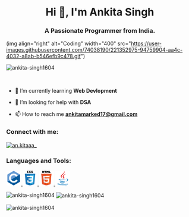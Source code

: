 <h1 align="center">Hi 👋, I'm Ankita Singh</h1>
<h3 align="center">A Passionate Programmer from India.</h3>

(img align="right" alt="Coding" width="400" src="https://user-images.githubusercontent.com/74038190/221352975-94759904-aa4c-4032-a8ab-b546efb9c478.gif")

<p align="left"> <img src="https://komarev.com/ghpvc/?username=ankita-singh1604&label=Profile%20views&color=0e75b6&style=flat" alt="ankita-singh1604" /> </p>

<p align="left"> <a href="https://twitter.com/" target="blank"><img src="https://img.shields.io/twitter/follow/?logo=twitter&style=for-the-badge" alt="" /></a> </p>

- 🌱 I’m currently learning **Web Devlopment**

- 🤝 I’m looking for help with **DSA**

- 📫 How to reach me **ankitamarked17@gmail.com**

<h3 align="left">Connect with me:</h3>
<p align="left">
<a href="https://instagram.com/an.kitaaa_" target="blank"><img align="center" src="https://raw.githubusercontent.com/rahuldkjain/github-profile-readme-generator/master/src/images/icons/Social/instagram.svg" alt="an.kitaaa_" height="30" width="40" /></a>
</p>

<h3 align="left">Languages and Tools:</h3>
<p align="left"> <a href="https://www.cprogramming.com/" target="_blank" rel="noreferrer"> <img src="https://raw.githubusercontent.com/devicons/devicon/master/icons/c/c-original.svg" alt="c" width="40" height="40"/> </a> <a href="https://www.w3schools.com/css/" target="_blank" rel="noreferrer"> <img src="https://raw.githubusercontent.com/devicons/devicon/master/icons/css3/css3-original-wordmark.svg" alt="css3" width="40" height="40"/> </a> <a href="https://www.w3.org/html/" target="_blank" rel="noreferrer"> <img src="https://raw.githubusercontent.com/devicons/devicon/master/icons/html5/html5-original-wordmark.svg" alt="html5" width="40" height="40"/> </a> <a href="https://www.java.com" target="_blank" rel="noreferrer"> <img src="https://raw.githubusercontent.com/devicons/devicon/master/icons/java/java-original.svg" alt="java" width="40" height="40"/> </a> </p>

<p><img align="left" src="https://github-readme-stats.vercel.app/api/top-langs?username=ankita-singh1604&show_icons=true&locale=en&layout=compact" alt="ankita-singh1604" /></p>

<p>&nbsp;<img align="center" src="https://github-readme-stats.vercel.app/api?username=ankita-singh1604&show_icons=true&locale=en" alt="ankita-singh1604" /></p>

<p><img align="center" src="https://github-readme-streak-stats.herokuapp.com/?user=ankita-singh1604&" alt="ankita-singh1604" /></p>
